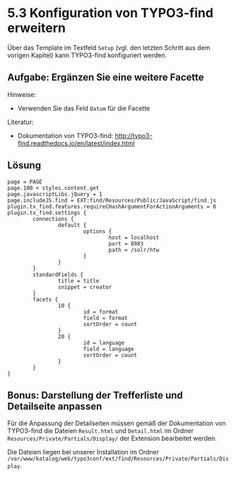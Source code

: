 # 5.3 Konfiguration von TYPO3-find erweitern

Über das Template im Textfeld ```Setup``` (vgl. den letzten Schritt aus dem vorigen Kapitel) kann TYPO3-find konfiguriert werden.

## Aufgabe: Ergänzen Sie eine weitere Facette

Hinweise:

* Verwenden Sie das Feld ```Datum``` für die Facette

Literatur:

* Dokumentation von TYPO3-find: http://typo3-find.readthedocs.io/en/latest/index.html

## Lösung

```
page = PAGE
page.100 < styles.content.get
page.javascriptLibs.jQuery = 1
page.includeJS.find = EXT:find/Resources/Public/JavaScript/find.js
plugin.tx_find.features.requireCHashArgumentForActionArguments = 0
plugin.tx_find.settings {
        connections {
                default {
                        options {
                                host = localhost
                                port = 8983
                                path = /solr/htw
                        }
                }
        }
        standardFields {
                title = title
                snippet = creator
        }
        facets {
                10 {
                        id = format
                        field = format
                        sortOrder = count
                }
                20 {
                        id = language
                        field = language
                        sortOrder = count
                }
        }
}
```

## Bonus: Darstellung der Trefferliste und Detailseite anpassen

Für die Anpassung der Detailseiten müssen gemäß der Dokumentation von TYPO3-find die Dateien ```Result.html``` und ```Detail.html``` im Ordner ```Resources/Private/Partials/Display/``` der Extension bearbeitet werden.

Die Dateien liegen bei unserer Installation im Ordner ```/var/www/katalog/web/typo3conf/ext/find/Resources/Private/Partials/Display```.
